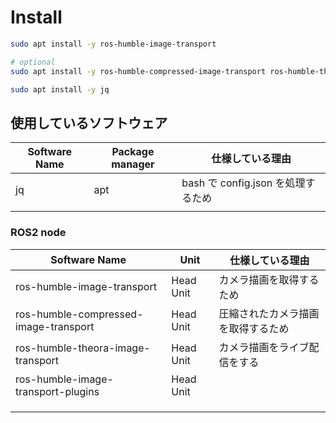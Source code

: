 # Install


```bash
sudo apt install -y ros-humble-image-transport

# optional
sudo apt install -y ros-humble-compressed-image-transport ros-humble-theora-image-transport  ros-humble-image-transport-plugins
```



```bash
sudo apt install -y jq
```

## 使用しているソフトウェア

| Software Name | Package manager | 仕様している理由                   |
| ------------- | --------------- | ---------------------------------- |
| jq            | apt             | bash で config.json を処理するため |
|               |                 |                                    |

### ROS2 node

| Software Name                         | Unit      | 仕様している理由                   |
| ------------------------------------- | --------- | ---------------------------------- |
| ros-humble-image-transport            | Head Unit | カメラ描画を取得するため           |
| ros-humble-compressed-image-transport | Head Unit | 圧縮されたカメラ描画を取得するため |
| ros-humble-theora-image-transport     | Head Unit | カメラ描画をライブ配信をする       |
| ros-humble-image-transport-plugins    | Head Unit |                                    |
|                                       |           |                                    |
|                                       |           |                                    |
|                                       |           |                                    |

